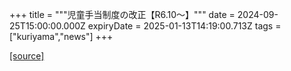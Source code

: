 +++
title = """児童手当制度の改正【R6.10～】"""
date = 2024-09-25T15:00:00.000Z
expiryDate = 2025-01-13T14:19:00.713Z
tags = ["kuriyama","news"]
+++


[[source]](https://www.town.kuriyama.hokkaido.jp/soshiki/39/28301.html)
